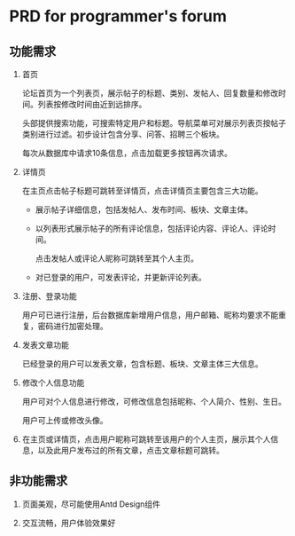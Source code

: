 # PRD for programmer's forum

## 功能需求

1. 首页

   论坛首页为一个列表页，展示帖子的标题、类别、发帖人、回复数量和修改时间。列表按修改时间由近到远排序。

   头部提供搜索功能，可搜索特定用户和标题。导航菜单可对展示列表页按帖子类别进行过滤。初步设计包含分享、问答、招聘三个板块。

   每次从数据库中请求10条信息，点击加载更多按钮再次请求。

2. 详情页

   在主页点击帖子标题可跳转至详情页，点击详情页主要包含三大功能。

   + 展示帖子详细信息，包括发帖人、发布时间、板块、文章主体。

   + 以列表形式展示帖子的所有评论信息，包括评论内容、评论人、评论时间。

     点击发帖人或评论人昵称可跳转至其个人主页。

   + 对已登录的用户，可发表评论，并更新评论列表。

3. 注册、登录功能

   用户可已进行注册，后台数据库新增用户信息，用户邮箱、昵称均要求不能重复，密码进行加密处理。

4. 发表文章功能

   已经登录的用户可以发表文章，包含标题、板块、文章主体三大信息。

5. 修改个人信息功能

   用户可对个人信息进行修改，可修改信息包括昵称、个人简介、性别、生日。

   用户可上传或修改头像。

6. 在主页或详情页，点击用户昵称可跳转至该用户的个人主页，展示其个人信息，以及此用户发布过的所有文章，点击文章标题可跳转。



## 非功能需求

1. 页面美观，尽可能使用Antd Design组件

2. 交互流畅，用户体验效果好

   